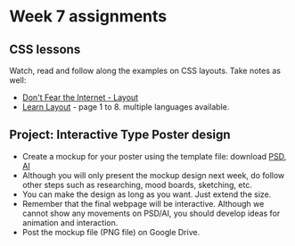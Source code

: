 # Week 7 assignments

## CSS lessons
Watch, read and follow along the examples on CSS layouts. Take notes as well:
  - [Don't Fear the Internet - Layout](https://vimeo.com/137320138)
  - [Learn Layout](http://learnlayout.com/) - page 1 to 8. multiple languages available.

## Project: Interactive Type Poster design
- Create a mockup for your poster using the template file: download [PSD](../files/web-poster-mockup-template.psd), [AI](../files/web-poster-mockup-template.ai)
- Although you will only present the mockup design next week, do follow other steps such as researching, mood boards, sketching, etc.
- You can make the design as long as you want. Just extend the size.
- Remember that the final webpage will be interactive. Although we cannot show any movements on PSD/AI, you should develop ideas for animation and interaction.
- Post the mockup file (PNG file) on Google Drive.
